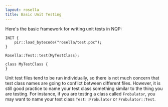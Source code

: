 ```yaml
---
layout: rosella
title: Basic Unit Testing
---
```


Here's the basic framework for writing unit tests in NQP:

    INIT {
        pir::load_bytecode("rosella/test.pbc");
    }

    Rosella::Test::test(MyTestClass);

    class MyTestClass {
    }

Unit test files tend to be run individually, so there is not much concern
that test class names are going to conflict between different files. However,
it is still good practice to name your test class something similar to the
thing you are testing. For instance, if you are testing a class called
`Frobulator`, you may want to name your test class `Test::Frobulator` or
`Frobulator::Test`.


